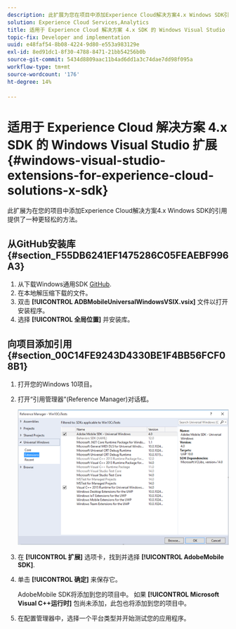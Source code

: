 ```yaml
---
description: 此扩展为您在项目中添加Experience Cloud解决方案4.x Windows SDK引用提供了一种更简单的方法。
solution: Experience Cloud Services,Analytics
title: 适用于 Experience Cloud 解决方案 4.x SDK 的 Windows Visual Studio 扩展
topic-fix: Developer and implementation
uuid: e48faf54-8b08-4224-9d80-e553a983129e
exl-id: 8ed91dc1-8f30-4788-8471-21bb54256b0b
source-git-commit: 5434d8809aac11b4ad6dd1a3c74dae7dd98f095a
workflow-type: tm+mt
source-wordcount: '176'
ht-degree: 14%

---
```


# 适用于 Experience Cloud 解决方案 4.x SDK 的 Windows Visual Studio 扩展 {#windows-visual-studio-extensions-for-experience-cloud-solutions-x-sdk}

此扩展为在您的项目中添加Experience Cloud解决方案4.x Windows SDK的引用提供了一种更轻松的方法。

## 从GitHub安装库 {#section_F55DB6241EF1475286C05FEAEBF996A3}

1. 从下载Windows通用SDK [GitHub](https://github.com/Adobe-Marketing-Cloud/mobile-services/releases).
1. 在本地解压缩下载的文件。
1. 双击 **[!UICONTROL ADBMobileUniversalWindowsVSIX.vsix]** 文件以打开安装程序。
1. 选择 **[!UICONTROL 全局位置]** 并安装库。

## 向项目添加引用 {#section_00C14FE9243D4330BE1F4BB56FCF08B1}

1. 打开您的Windows 10项目。
1. 打开“引用管理器”(Reference Manager)对话框。

   ![](assets/ref_manager.png)

1. 在 **[!UICONTROL 扩展]** 选项卡，找到并选择 **[!UICONTROL AdobeMobile SDK]**.
1. 单击 **[!UICONTROL 确定]** 来保存它。

   AdobeMobile SDK将添加到您的项目中。 如果 **[!UICONTROL Microsoft Visual C++运行时]** 包尚未添加，此包也将添加到您的项目中。

1. 在配置管理器中，选择一个平台类型并开始测试您的应用程序。
